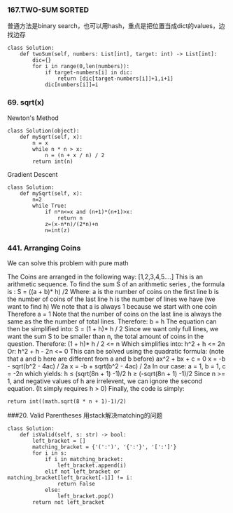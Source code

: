 ### 167.TWO-SUM SORTED

普通方法是binary search，也可以用hash，重点是把位置当成dict的values，边找边存
```
class Solution:
    def twoSum(self, numbers: List[int], target: int) -> List[int]:
        dic={}
        for i in range(0,len(numbers)):
            if target-numbers[i] in dic:
                return [dic[target-numbers[i]]+1,i+1]
            dic[numbers[i]]=i
```
### 69. sqrt(x)

Newton's Method

```
class Solution(object):
    def mySqrt(self, x):
        n = x
        while n * n > x:
            n = (n + x / n) / 2
        return int(n)
```

Gradient Descent
```
class Solution:
    def mySqrt(self, x):
        n=2
        while True:
            if n*n<=x and (n+1)*(n+1)>x:
                return n
            z=(x-n*n)/(2*n)+n
            n=int(z)
```

### 441. Arranging Coins

We can solve this problem with pure math

The Coins are arranged in the following way:
[1,2,3,4,5....]
This is an arithmetic sequence. To find the sum S of an arithmetic series , the formula is :
S = ((a + b)* h) /2
Where:
a is the number of coins on the first line
b is the number of coins of the last line
h is the number of lines we have (we want to find h)
We note that a is always 1 because we start with one coin
Therefore a = 1
Note that the number of coins on the last line is always the same as the the number of total lines.
Therefore: b = h
The equation can then be simplified into:
S = (1 + h)* h / 2
Since we want only full lines, we want the sum S to be smaller than n, the total amount of coins in the question.
Therefore:
(1 + h)* h / 2 <= n
Which simplifies into:
h^2 + h <= 2n
Or:
h^2 + h - 2n <= 0
This can be solved using the quadratic formula: (note that a and b here are different from a and b before)
ax^2 + bx + c = 0
x = -b - sqrt(b^2 - 4ac) / 2a
x = -b + sqrt(b^2 - 4ac) / 2a
In our case:
a = 1, b = 1, c = -2n
which yields:
h ≤ (sqrt(8n + 1) -1)/2
h ≥ (-sqrt(8n + 1) -1)/2
Since n >= 1, and negative values of h are irrelevent, we can ignore the second equation. (It simply requires h > 0)
Finally, the code is simply:

```
return int((math.sqrt(8 * n + 1)-1)/2)
```


###20. Valid Parentheses
用stack解决matching的问题
```
class Solution:
    def isValid(self, s: str) -> bool:
        left_bracket = []
        matching_bracket = {'(':')', '{':'}', '[':']'}
        for i in s:
            if i in matching_bracket:
                left_bracket.append(i)
            elif not left_bracket or matching_bracket[left_bracket[-1]] != i:
                return False
            else:
                left_bracket.pop()
        return not left_bracket
```
